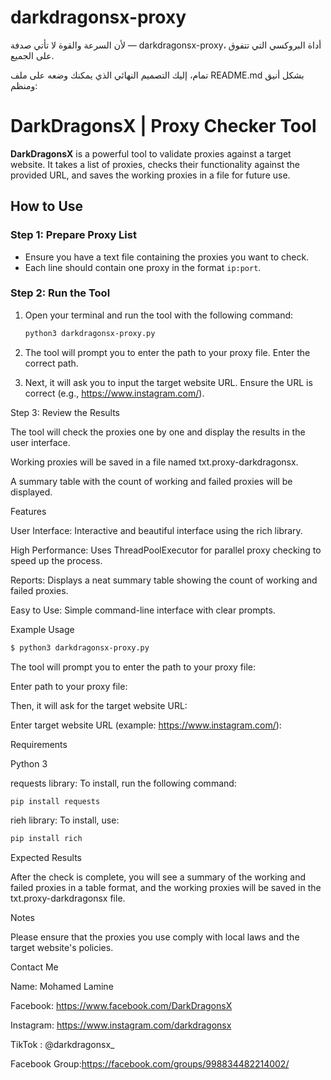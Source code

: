 # darkdragonsx-proxy
لأن السرعة والقوة لا تأتي صدفة — darkdragonsx-proxy، أداة البروكسي التي تتفوق على الجميع.

تمام، إليك التصميم النهائي الذي يمكنك وضعه على ملف README.md بشكل أنيق ومنظم:

# DarkDragonsX | Proxy Checker Tool

**DarkDragonsX** is a powerful tool to validate proxies against a target website. It takes a list of proxies, checks their functionality against the provided URL, and saves the working proxies in a file for future use.

## How to Use

### Step 1: Prepare Proxy List
- Ensure you have a text file containing the proxies you want to check.
- Each line should contain one proxy in the format `ip:port`.

### Step 2: Run the Tool
1. Open your terminal and run the tool with the following command:
   ```bash
   python3 darkdragonsx-proxy.py

2. The tool will prompt you to enter the path to your proxy file. Enter the correct path.


3. Next, it will ask you to input the target website URL. Ensure the URL is correct (e.g., https://www.instagram.com/).



Step 3: Review the Results

The tool will check the proxies one by one and display the results in the user interface.

Working proxies will be saved in a file named txt.proxy-darkdragonsx.

A summary table with the count of working and failed proxies will be displayed.


Features

User Interface: Interactive and beautiful interface using the rich library.

High Performance: Uses ThreadPoolExecutor for parallel proxy checking to speed up the process.

Reports: Displays a neat summary table showing the count of working and failed proxies.

Easy to Use: Simple command-line interface with clear prompts.


Example Usage
 ```bash
$ python3 darkdragonsx-proxy.py
```
The tool will prompt you to enter the path to your proxy file:

Enter path to your proxy file:

Then, it will ask for the target website URL:

Enter target website URL (example: https://www.instagram.com/):


Requirements

Python 3

requests library: To install, run the following command:
 ```bash
pip install requests
```
rieh library: To install, use:
```bash
pip install rich
```

Expected Results


After the check is complete, you will see a summary of the working and failed proxies in a table format, and the working proxies will be saved in the txt.proxy-darkdragonsx file.

Notes

Please ensure that the proxies you use comply with local laws and the target website's policies.


Contact Me

Name: Mohamed Lamine

Facebook: https://www.facebook.com/DarkDragonsX

Instagram: https://www.instagram.com/darkdragonsx

TikTok : @darkdragonsx_

Facebook Group:https://facebook.com/groups/998834482214002/

